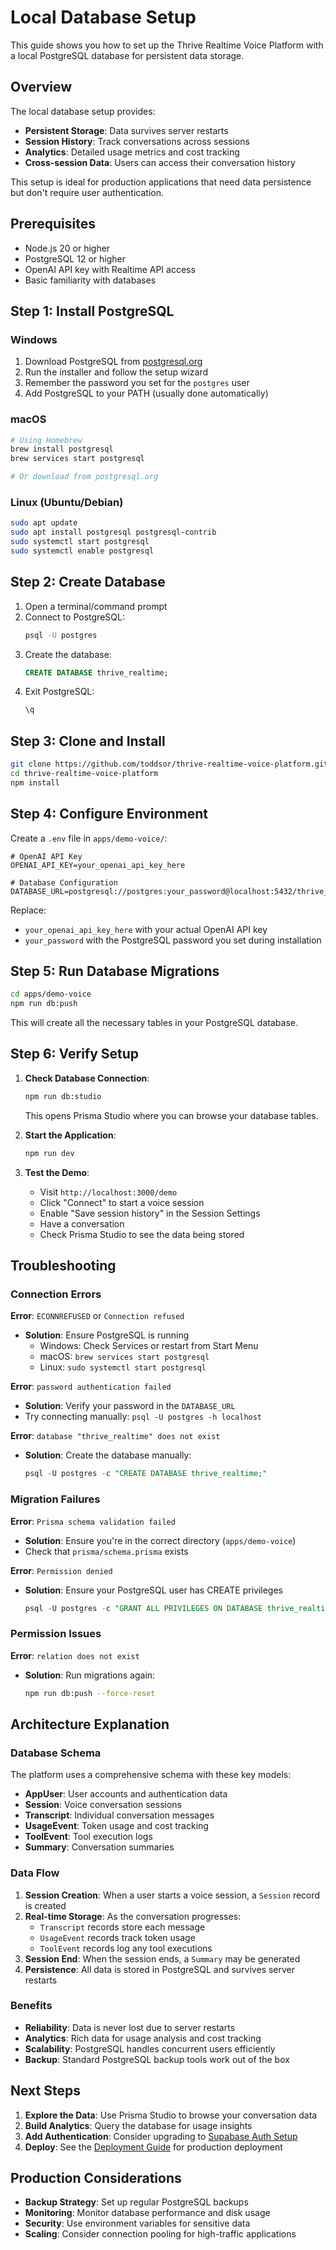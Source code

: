 # Local Database Setup

This guide shows you how to set up the Thrive Realtime Voice Platform with a local PostgreSQL database for persistent data storage.

## Overview

The local database setup provides:

- **Persistent Storage**: Data survives server restarts
- **Session History**: Track conversations across sessions
- **Analytics**: Detailed usage metrics and cost tracking
- **Cross-session Data**: Users can access their conversation history

This setup is ideal for production applications that need data persistence but don't require user authentication.

## Prerequisites

- Node.js 20 or higher
- PostgreSQL 12 or higher
- OpenAI API key with Realtime API access
- Basic familiarity with databases

## Step 1: Install PostgreSQL

### Windows

1. Download PostgreSQL from [postgresql.org](https://www.postgresql.org/download/windows/)
2. Run the installer and follow the setup wizard
3. Remember the password you set for the `postgres` user
4. Add PostgreSQL to your PATH (usually done automatically)

### macOS

```bash
# Using Homebrew
brew install postgresql
brew services start postgresql

# Or download from postgresql.org
```

### Linux (Ubuntu/Debian)

```bash
sudo apt update
sudo apt install postgresql postgresql-contrib
sudo systemctl start postgresql
sudo systemctl enable postgresql
```

## Step 2: Create Database

1. Open a terminal/command prompt
2. Connect to PostgreSQL:
   ```bash
   psql -U postgres
   ```
3. Create the database:
   ```sql
   CREATE DATABASE thrive_realtime;
   ```
4. Exit PostgreSQL:
   ```sql
   \q
   ```

## Step 3: Clone and Install

```bash
git clone https://github.com/toddsor/thrive-realtime-voice-platform.git
cd thrive-realtime-voice-platform
npm install
```

## Step 4: Configure Environment

Create a `.env` file in `apps/demo-voice/`:

```env
# OpenAI API Key
OPENAI_API_KEY=your_openai_api_key_here

# Database Configuration
DATABASE_URL=postgresql://postgres:your_password@localhost:5432/thrive_realtime
```

Replace:

- `your_openai_api_key_here` with your actual OpenAI API key
- `your_password` with the PostgreSQL password you set during installation

## Step 5: Run Database Migrations

```bash
cd apps/demo-voice
npm run db:push
```

This will create all the necessary tables in your PostgreSQL database.

## Step 6: Verify Setup

1. **Check Database Connection**:

   ```bash
   npm run db:studio
   ```

   This opens Prisma Studio where you can browse your database tables.

2. **Start the Application**:

   ```bash
   npm run dev
   ```

3. **Test the Demo**:
   - Visit `http://localhost:3000/demo`
   - Click "Connect" to start a voice session
   - Enable "Save session history" in the Session Settings
   - Have a conversation
   - Check Prisma Studio to see the data being stored

## Troubleshooting

### Connection Errors

**Error**: `ECONNREFUSED` or `Connection refused`

- **Solution**: Ensure PostgreSQL is running
  - Windows: Check Services or restart from Start Menu
  - macOS: `brew services start postgresql`
  - Linux: `sudo systemctl start postgresql`

**Error**: `password authentication failed`

- **Solution**: Verify your password in the `DATABASE_URL`
- Try connecting manually: `psql -U postgres -h localhost`

**Error**: `database "thrive_realtime" does not exist`

- **Solution**: Create the database manually:
  ```sql
  psql -U postgres -c "CREATE DATABASE thrive_realtime;"
  ```

### Migration Failures

**Error**: `Prisma schema validation failed`

- **Solution**: Ensure you're in the correct directory (`apps/demo-voice`)
- Check that `prisma/schema.prisma` exists

**Error**: `Permission denied`

- **Solution**: Ensure your PostgreSQL user has CREATE privileges
  ```sql
  psql -U postgres -c "GRANT ALL PRIVILEGES ON DATABASE thrive_realtime TO postgres;"
  ```

### Permission Issues

**Error**: `relation does not exist`

- **Solution**: Run migrations again:
  ```bash
  npm run db:push --force-reset
  ```

## Architecture Explanation

### Database Schema

The platform uses a comprehensive schema with these key models:

- **AppUser**: User accounts and authentication data
- **Session**: Voice conversation sessions
- **Transcript**: Individual conversation messages
- **UsageEvent**: Token usage and cost tracking
- **ToolEvent**: Tool execution logs
- **Summary**: Conversation summaries

### Data Flow

1. **Session Creation**: When a user starts a voice session, a `Session` record is created
2. **Real-time Storage**: As the conversation progresses:
   - `Transcript` records store each message
   - `UsageEvent` records track token usage
   - `ToolEvent` records log any tool executions
3. **Session End**: When the session ends, a `Summary` may be generated
4. **Persistence**: All data is stored in PostgreSQL and survives server restarts

### Benefits

- **Reliability**: Data is never lost due to server restarts
- **Analytics**: Rich data for usage analysis and cost tracking
- **Scalability**: PostgreSQL handles concurrent users efficiently
- **Backup**: Standard PostgreSQL backup tools work out of the box

## Next Steps

1. **Explore the Data**: Use Prisma Studio to browse your conversation data
2. **Build Analytics**: Query the database for usage insights
3. **Add Authentication**: Consider upgrading to [Supabase Auth Setup](./supabase-auth.md)
4. **Deploy**: See the [Deployment Guide](../../deployment/) for production deployment

## Production Considerations

- **Backup Strategy**: Set up regular PostgreSQL backups
- **Monitoring**: Monitor database performance and disk usage
- **Security**: Use environment variables for sensitive data
- **Scaling**: Consider connection pooling for high-traffic applications
